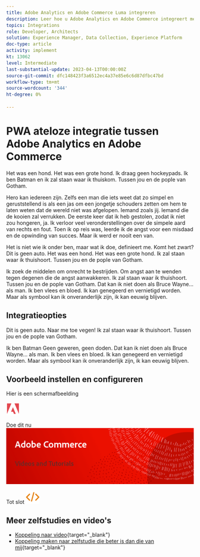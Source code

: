 ```yaml
---
title: Adobe Analytics en Adobe Commerce Luma integreren
description: Leer hoe u Adobe Analytics en Adobe Commerce integreert met het native thema Luma.
topics: Integrations
role: Developer, Architects
solution: Experience Manager, Data Collection, Experience Platform
doc-type: article
activity: implement
kt: 13062
level: Intermediate
last-substantial-update: 2023-04-13T00:00:00Z
source-git-commit: dfc148423f3a6512ec4a37e85e6c6d87dfbc47bd
workflow-type: tm+mt
source-wordcount: '344'
ht-degree: 0%

---
```



# PWA ateloze integratie tussen Adobe Analytics en Adobe Commerce

Het was een hond. Het was een grote hond. Ik draag geen hockeypads. Ik ben Batman en ik zal staan waar ik thuiskom. Tussen jou en de popIe van Gotham.

Hero kan iedereen zijn. Zelfs een man die iets weet dat zo simpel en geruststellend is als een jas om een jongetje schouders zetten om hem te laten weten dat de wereld niet was afgelopen. Iemand zoals jij. Iemand die de kooien zal verrukken. De eerste keer dat ik heb gestolen, zodat ik niet zou hongeren, ja. Ik verloor veel veronderstellingen over de simpele aard van rechts en fout. Toen ik op reis was, leerde ik de angst voor een misdaad en de opwinding van succes. Maar ik werd er nooit een van.

Het is niet wie ik onder ben, maar wat ik doe, definieert me. Komt het zwart? Dit is geen auto. Het was een hond. Het was een grote hond. Ik zal staan waar ik thuishoort. Tussen jou en de popIe van Gotham.

Ik zoek de middelen om onrecht te bestrijden. Om angst aan te wenden tegen degenen die de angst aanwakkeren. Ik zal staan waar ik thuishoort. Tussen jou en de popIe van Gotham. Dat kan ik niet doen als Bruce Wayne... als man. Ik ben vlees en bloed. Ik kan genegeerd en vernietigd worden. Maar als symbool kan ik onveranderlijk zijn, ik kan eeuwig blijven.

## Integratieopties

Dit is geen auto. Naar me toe vegen! Ik zal staan waar ik thuishoort. Tussen jou en de popIe van Gotham.

Ik ben Batman Geen geweren, geen doden. Dat kan ik niet doen als Bruce Wayne... als man. Ik ben vlees en bloed. Ik kan genegeerd en vernietigd worden. Maar als symbool kan ik onveranderlijk zijn, ik kan eeuwig blijven.


## Voorbeeld instellen en configureren

Hier is een schermafbeelding

![Schermafbeelding 1](/help/assets/adobe-logo.svg)

Doe dit nu
![Schermafbeelding 2](/help/assets/banner-videos-home.png)

Tot slot
![laatste screenshot](/help/assets/open-source.svg)

## Meer zelfstudies en video&#39;s

* [Koppeling naar video](https://example.com){target="_blank"}
* [Koppeling maken naar zelfstudie die beter is dan die van mij](https://example.com){target="_blank"}
